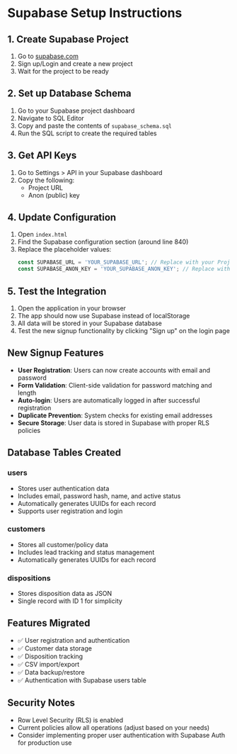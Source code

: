 # Supabase Setup Instructions

## 1. Create Supabase Project
1. Go to [supabase.com](https://supabase.com)
2. Sign up/Login and create a new project
3. Wait for the project to be ready

## 2. Set up Database Schema
1. Go to your Supabase project dashboard
2. Navigate to SQL Editor
3. Copy and paste the contents of `supabase_schema.sql`
4. Run the SQL script to create the required tables

## 3. Get API Keys
1. Go to Settings > API in your Supabase dashboard
2. Copy the following:
   - Project URL
   - Anon (public) key

## 4. Update Configuration
1. Open `index.html`
2. Find the Supabase configuration section (around line 840)
3. Replace the placeholder values:
   ```javascript
   const SUPABASE_URL = 'YOUR_SUPABASE_URL'; // Replace with your Project URL
   const SUPABASE_ANON_KEY = 'YOUR_SUPABASE_ANON_KEY'; // Replace with your Anon key
   ```

## 5. Test the Integration
1. Open the application in your browser
2. The app should now use Supabase instead of localStorage
3. All data will be stored in your Supabase database
4. Test the new signup functionality by clicking "Sign up" on the login page

## New Signup Features
- **User Registration**: Users can now create accounts with email and password
- **Form Validation**: Client-side validation for password matching and length
- **Auto-login**: Users are automatically logged in after successful registration
- **Duplicate Prevention**: System checks for existing email addresses
- **Secure Storage**: User data is stored in Supabase with proper RLS policies

## Database Tables Created

### users
- Stores user authentication data
- Includes email, password hash, name, and active status
- Automatically generates UUIDs for each record
- Supports user registration and login

### customers
- Stores all customer/policy data
- Includes lead tracking and status management
- Automatically generates UUIDs for each record

### dispositions
- Stores disposition data as JSON
- Single record with ID 1 for simplicity

## Features Migrated
- ✅ User registration and authentication
- ✅ Customer data storage
- ✅ Disposition tracking
- ✅ CSV import/export
- ✅ Data backup/restore
- ✅ Authentication with Supabase users table

## Security Notes
- Row Level Security (RLS) is enabled
- Current policies allow all operations (adjust based on your needs)
- Consider implementing proper user authentication with Supabase Auth for production use
